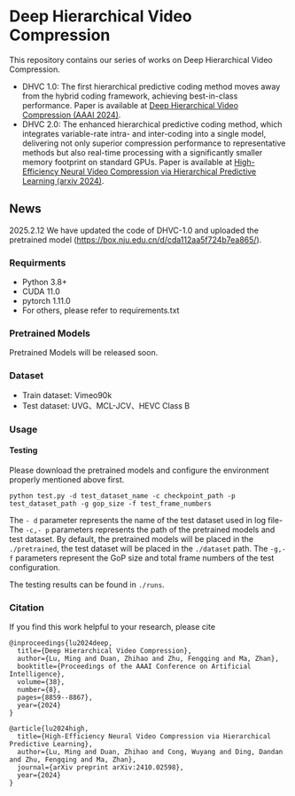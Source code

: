 # Deep Hierarchical Video Compression

This repository contains our series of works on Deep Hierarchical Video Compression.

* DHVC 1.0: The first hierarchical predictive coding method moves away from the hybrid coding framework, achieving best-in-class performance. Paper is available at [Deep Hierarchical Video Compression (AAAI 2024)](https://ojs.aaai.org/index.php/AAAI/article/view/28733).
* DHVC 2.0: The enhanced hierarchical predictive coding method, which integrates variable-rate intra- and inter-coding into a single model, delivering not only superior compression performance to representative methods but
 also real-time processing with a significantly smaller memory footprint on standard GPUs. Paper is available at [High-Efficiency Neural Video Compression
  via Hierarchical Predictive Learning (arxiv 2024)](https://arxiv.org/pdf/2410.02598).

## News

2025.2.12 We have updated the code of DHVC-1.0 and uploaded the pretrained model (https://box.nju.edu.cn/d/cda112aa5f724b7ea865/).

### Requirments

- Python 3.8+
- CUDA 11.0
- pytorch 1.11.0
- For others, please refer to requirements.txt

### Pretrained Models

Pretrained Models will be released soon.

### Dataset

* Train dataset: Vimeo90k
* Test dataset: UVG、MCL-JCV、HEVC Class B


### Usage

#### Testing

Please download the pretrained models and configure the environment properly mentioned above first.

```shell
python test.py -d test_dataset_name -c checkpoint_path -p test_dataset_path -g gop_size -f test_frame_numbers 
```

The `- d` parameter represents the name of the test dataset used in log file- The `-c,- p` parameters represents the path of the pretrained models and test dataset. By default, the pretrained models will be placed in the `./pretrained`, the test dataset will be placed in the `./dataset` path. The `-g,-f` parameters represent the GoP size and total frame numbers of the test configuration.

The testing results can be found in `./runs`.


### Citation

If you find this work helpful to your research, please cite

```
@inproceedings{lu2024deep,
  title={Deep Hierarchical Video Compression},
  author={Lu, Ming and Duan, Zhihao and Zhu, Fengqing and Ma, Zhan},
  booktitle={Proceedings of the AAAI Conference on Artificial Intelligence},
  volume={38},
  number={8},
  pages={8859--8867},
  year={2024}
}

@article{lu2024high,
  title={High-Efficiency Neural Video Compression via Hierarchical Predictive Learning},
  author={Lu, Ming and Duan, Zhihao and Cong, Wuyang and Ding, Dandan and Zhu, Fengqing and Ma, Zhan},
  journal={arXiv preprint arXiv:2410.02598},
  year={2024}
}
```
